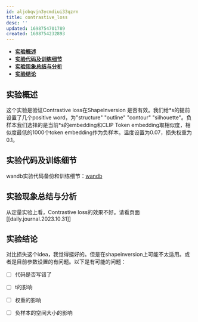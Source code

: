 ```yaml
---
id: aljobqvjn3ycmdiui33qzrn
title: contrastive_loss
desc: ''
updated: 1698754701789
created: 1698754232893
---
```

- [**实验概述**](#实验概述)
- [**实验代码及训练细节**](#实验代码及训练细节)
- [**实验现象总结与分析**](#实验现象总结与分析)
- [**实验结论**](#实验结论)




## **实验概述**
这个实验是验证Contrastive loss在ShapeInversion 是否有效。我们给*s的提前设置了几个positive word，为"structure" "outline" "contour" "silhouette"。负样本我们选择的是当前\*s的embedding和CLIP Token embedding取相似度，相似度最低的1000个token embedding作为负样本。温度设置为0.07，损失权重为0.1。


## **实验代码及训练细节**
wandb实验代码备份和训练细节：[wandb](https://wandb.ai/wangye889905/shapeinversion_baseline_v4_contrastive_loss_idea?workspace=user-wangye889905)


## **实验现象总结与分析**
从定量实验上看，Contrastive loss的效果不好。请看页面[[daily.journal.2023.10.31]]


## **实验结论**
对比损失这个idea，我觉得挺好的。但是在shapeinversion上可能不太适用。或者是目前参数设置的有问题。以下是有可能的问题：
  - [ ]  代码是否写错了
  - [ ]  t的影响
  - [ ]  权重的影响
  - [ ]  负样本的空间大小的影响


